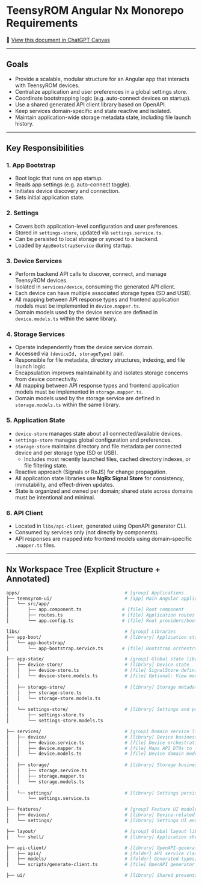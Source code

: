 # TeensyROM Angular Nx Monorepo Requirements

📄 [View this document in ChatGPT Canvas](https://chatgpt.com/canvas/shared/683696ad4bc88191b3a667189eba0196)

---

## Goals

- Provide a scalable, modular structure for an Angular app that interacts with TeensyROM devices.
- Centralize application and user preferences in a global settings store.
- Coordinate bootstrapping logic (e.g. auto-connect devices on startup).
- Use a shared generated API client library based on OpenAPI.
- Keep services domain-specific and state reactive and isolated.
- Maintain application-wide storage metadata state, including file launch history.

---

## Key Responsibilities

### 1. App Bootstrap

- Boot logic that runs on app startup.
- Reads app settings (e.g. auto-connect toggle).
- Initiates device discovery and connection.
- Sets initial application state.

### 2. Settings

- Covers both application-level configuration and user preferences.
- Stored in `settings-store`, updated via `settings.service.ts`.
- Can be persisted to local storage or synced to a backend.
- Loaded by `AppBootstrapService` during startup.

### 3. Device Services

- Perform backend API calls to discover, connect, and manage TeensyROM devices.
- Isolated in `services/device`, consuming the generated API client.
- Each device can have multiple associated storage types (SD and USB).
- All mapping between API response types and frontend application models must be implemented in `device.mapper.ts`.
- Domain models used by the device service are defined in `device.models.ts` within the same library.

### 4. Storage Services

- Operate independently from the device service domain.
- Accessed via `(deviceId, storageType)` pair.
- Responsible for file metadata, directory structures, indexing, and file launch logic.
- Encapsulation improves maintainability and isolates storage concerns from device connectivity.
- All mapping between API response types and frontend application models must be implemented in `storage.mapper.ts`.
- Domain models used by the storage service are defined in `storage.models.ts` within the same library.

### 5. Application State

- `device-store` manages state about all connected/available devices.
- `settings-store` manages global configuration and preferences.
- `storage-store` maintains directory and file metadata per connected device and per storage type (SD or USB).
  - Includes most recently launched files, cached directory indexes, or file filtering state.
- Reactive approach (Signals or RxJS) for change propagation.
- All application state libraries use **NgRx Signal Store** for consistency, immutability, and effect-driven updates.
- State is organized and owned per domain; shared state across domains must be intentional and minimal.

### 6. API Client

- Located in `libs/api-client`, generated using OpenAPI generator CLI.
- Consumed by services only (not directly by components).
- API responses are mapped into frontend models using domain-specific `.mapper.ts` files.

---

## Nx Workspace Tree (Explicit Structure + Annotated)

```bash
apps/                                       # [group] Applications
├── teensyrom-ui/                           # [app] Main Angular application
│   └── src/app/
│       ├── app.component.ts               # [file] Root component
│       ├── routes.ts                      # [file] Application routes
│       └── app.config.ts                  # [file] Root providers/bootstrap config

libs/                                       # [group] Libraries
├── app-boot/                               # [library] Application startup logic
│   └── app-bootstrap/
│       └── app-bootstrap.service.ts       # [file] Bootstrap orchestrator

├── app-state/                              # [group] Global state libraries (NgRx Signal Store)
│   ├── device-store/                       # [library] Device state
│   │   ├── device-store.ts                 # [file] SignalStore definition
│   │   └── device-store.models.ts          # [file] Optional: View model types
│
│   ├── storage-store/                      # [library] Storage metadata state
│   │   ├── storage-store.ts
│   │   └── storage-store.models.ts
│
│   └── settings-store/                     # [library] Settings and preferences state
│       ├── settings-store.ts
│       └── settings-store.models.ts

├── services/                               # [group] Domain service libraries
│   ├── device/                             # [library] Device business logic
│   │   ├── device.service.ts               # [file] Device orchestration
│   │   ├── device.mapper.ts                # [file] Maps API DTOs to frontend models
│   │   └── device.models.ts                # [file] Device domain model types
│
│   ├── storage/                            # [library] Storage business logic
│   │   ├── storage.service.ts
│   │   ├── storage.mapper.ts
│   │   └── storage.models.ts
│
│   └── settings/                           # [library] Settings persistence logic
│       └── settings.service.ts

├── features/                               # [group] Feature UI modules
│   ├── devices/                            # [library] Device-related views and components
│   └── settings/                           # [library] Settings UI and route logic

├── layout/                                 # [group] Global layout libraries
│   └── shell/                              # [library] Application shell (header/nav)

├── api-client/                             # [library] OpenAPI-generated client
│   ├── apis/                               # [folder] API service classes
│   ├── models/                             # [folder] Generated types/interfaces
│   └── scripts/generate-client.ts          # [file] OpenAPI generator script

├── ui/                                     # [library] Shared presentational components
```

